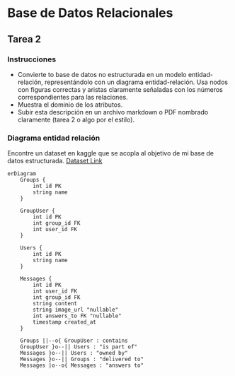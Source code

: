 # Base de Datos Relacionales

## Tarea 2

### Instrucciones

- Convierte to base de datos no estructurada en un modelo entidad-relación, representándolo con un diagrama entidad-relación. Usa nodos con figuras correctas y aristas claramente señaladas con los números correspondientes para las relaciones.
- Muestra el dominio de los atributos.
- Subir esta descripción en un archivo markdown o PDF nombrado claramente (tarea 2 o algo por el estilo).

### Diagrama entidad relación

Encontre un dataset en kaggle que se acopla al objetivo de mi base de datos estructurada. [Dataset Link](https://www.kaggle.com/datasets/aagghh/crypto-telegram-groups/)

```mermaid
erDiagram
    Groups {
        int id PK
        string name
    }

    GroupUser {
        int id PK
        int group_id FK
        int user_id FK
    }

    Users {
        int id PK
        string name
    }

    Messages {
        int id PK
        int user_id FK
        int group_id FK
        string content
        string image_url "nullable"
        int answers_to FK "nullable"
        timestamp created_at
    }

    Groups ||--o{ GroupUser : contains
    GroupUser }o--|| Users : "is part of"
    Messages }o--|| Users : "owned by"
    Messages }o--|| Groups : "delivered to"
    Messages |o--o{ Messages : "answers to"
```
